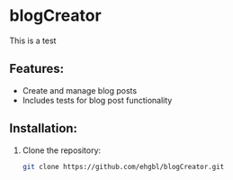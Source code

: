 # blogCreator
This is a test 

## Features:
- Create and manage blog posts
- Includes tests for blog post functionality

## Installation:
1. Clone the repository:
   ```bash
   git clone https://github.com/ehgbl/blogCreator.git
